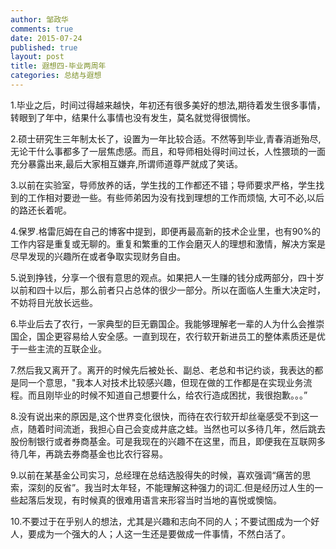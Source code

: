 ```yaml
---
author: 邹政华
comments: true
date: 2015-07-24
published: true 
layout: post
title: 遐想四-毕业两周年 
categories: 总结与遐想 
---
```


1.毕业之后，时间过得越来越快，年初还有很多美好的想法,期待着发生很多事情，转眼到了年中，结果什么事情也没有发生，莫名就觉得很惆怅。


2.硕士研究生三年制太长了，设置为一年比较合适。不然等到毕业,青春消逝殆尽,无论干什么事都多了一层焦虑感。而且，和导师相处得时间过长，人性猥琐的一面充分暴露出来,最后大家相互嫌弃,所谓师道尊严就成了笑话。


3.以前在实验室，导师放养的话，学生找的工作都还不错；导师要求严格，学生找到的工作相对要逊一些。有些师弟因为没有找到理想的工作而烦恼, 大可不必,以后的路还长着呢。


4.保罗.格雷厄姆在自己的博客中提到，即便再最高新的技术企业里，也有90%的工作内容是重复或无聊的。重复和繁重的工作会磨灭人的理想和激情，解决方案是尽早发现的兴趣所在或者争取实现财务自由。


5.说到挣钱，分享一个很有意思的观点。如果把人一生赚的钱分成两部分，四十岁以前和四十以后，那么前者只占总体的很少一部分。所以在面临人生重大决定时，不妨将目光放长远些。


6.毕业后去了农行，一家典型的巨无霸国企。我能够理解老一辈的人为什么会推崇国企，国企更容易给人安全感。一直到现在，农行软开新进员工的整体素质还是优于一些主流的互联企业。


7.然后我又离开了。离开的时候先后被处长、副总、老总和书记约谈，我表达的都是同一个意思，"我本人对技术比较感兴趣，但现在做的工作都是在实现业务流程。而且刚毕业的时候不知道自己想要什么，给农行造成困扰，我很抱歉。。。”


8.没有说出来的原因是,这个世界变化很快，而待在农行软开却丝毫感受不到这一点，随着时间流逝，我担心自己会变成井底之蛙。当然也可以多待几年，然后跳去股份制银行或者券商基金。可是我现在的兴趣不在这里，而且，即便我在互联网多待几年，再跳去券商基金也比农行容易。



9.以前在某基金公司实习，总经理在总结选股得失的时候，喜欢强调“痛苦的思索，深刻的反省”。我当时太年轻，不能理解这种强力的词汇.但是经历过人生的一些起落后发现，有时候真的很难用语言来形容当时当地的喜悦或懊恼。



10.不要过于在乎别人的想法，尤其是兴趣和志向不同的人；不要试图成为一个好人，要成为一个强大的人；人这一生还是要做成一件事情，不然白活了。
